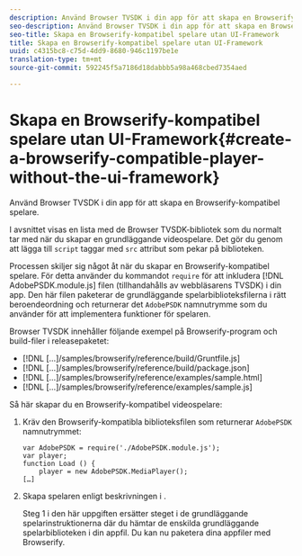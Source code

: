 ```yaml
---
description: Använd Browser TVSDK i din app för att skapa en Browserify-kompatibel spelare.
seo-description: Använd Browser TVSDK i din app för att skapa en Browserify-kompatibel spelare.
seo-title: Skapa en Browserify-kompatibel spelare utan UI-Framework
title: Skapa en Browserify-kompatibel spelare utan UI-Framework
uuid: c4315bc8-c75d-4dd9-8680-946c1197be1e
translation-type: tm+mt
source-git-commit: 592245f5a7186d18dabbb5a98a468cbed7354aed

---
```



# Skapa en Browserify-kompatibel spelare utan UI-Framework{#create-a-browserify-compatible-player-without-the-ui-framework}

Använd Browser TVSDK i din app för att skapa en Browserify-kompatibel spelare.

I avsnittet [](../../../browser-tvsdk-2.4/getting-started/c-psdk-browser-tvsdk-2.4-create-a-basic-player/t-psdk-browser-tvsdk-2.4-create-basic-player-tvsdk.md) visas en lista med de Browser TVSDK-bibliotek som du normalt tar med när du skapar en grundläggande videospelare. Det gör du genom att lägga till `script` taggar med `src` attribut som pekar på biblioteken.

Processen skiljer sig något åt när du skapar en Browserify-kompatibel spelare. För detta använder du kommandot `require` för att inkludera [!DNL AdobePSDK.module.js] filen (tillhandahålls av webbläsarens TVSDK) i din app. Den här filen paketerar de grundläggande spelarbiblioteksfilerna i rätt beroendeordning och returnerar det `AdobePSDK` namnutrymme som du använder för att implementera funktioner för spelaren.

Browser TVSDK innehåller följande exempel på Browserify-program och build-filer i releasepaketet:

* [!DNL [...]/samples/browserify/reference/build/Gruntfile.js]
* [!DNL [...]/samples/browserify/reference/build/package.json]
* [!DNL [...]/samples/browserify/reference/examples/sample.html]
* [!DNL [...]/samples/browserify/reference/examples/sample.js]

Så här skapar du en Browserify-kompatibel videospelare:

1. Kräv den Browserify-kompatibla biblioteksfilen som returnerar `AdobePSDK` namnutrymmet:

   ```
   var AdobePSDK = require('./AdobePSDK.module.js'); 
   var player; 
   function Load () { 
       player = new AdobePSDK.MediaPlayer(); 
   […]
   ```

1. Skapa spelaren enligt beskrivningen i [](../../../browser-tvsdk-2.4/getting-started/c-psdk-browser-tvsdk-2.4-create-a-basic-player/t-psdk-browser-tvsdk-2.4-create-basic-player-tvsdk.md).

   Steg 1 i den här uppgiften ersätter steget i de grundläggande spelarinstruktionerna där du hämtar de enskilda grundläggande spelarbiblioteken i din appfil.
Du kan nu paketera dina appfiler med Browserify.

